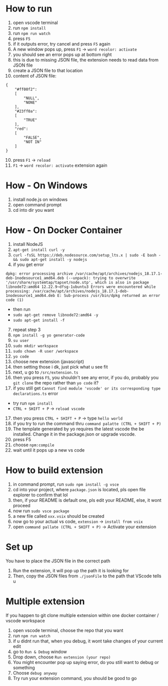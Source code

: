 # How to run
1. open vscode terminal
2. run `npm install`
3. run `npm run watch`
4. press `F5`
5. if it outputs error, try cancel and press `F5` again
6. A new window pops up, press `F1` -> `word recolor: activate`
7. you should see an error pops up at bottom right
8. this is due to missing JSON file, the extension needs to read data from JSON file
9. create a JSON file to that location
10. content of JSON file:
```
{
    "#ff00f2":
    [
        "NULL",
        "NONE"
    ],
    "#23ff0a":
    [
        "TRUE"
    ],
    "red":
    [
        "FALSE",
        "NOT IN"
    ]
}
```
10. press `F1` -> `reload`
11. `F1` -> `word recolor: activate` extension again

# How - On Windows
1. install node.js on windows
2. open command prompt
3. cd into dir you want

# How - On Docker Container
1. install NodeJS
2. ```apt-get install curl -y```
3. ```curl -fsSL https://deb.nodesource.com/setup_lts.x | sudo -E bash - && sudo apt-get install -y nodejs```
4. if you get error 
```
dpkg: error processing archive /var/cache/apt/archives/nodejs_18.17.1-deb-1nodesource1_amd64.deb (--unpack): trying to overwrite '/usr/share/systemtap/tapset/node.stp', which is also in package libnode72:amd64 12.22.9~dfsg-1ubuntu3 Errors were encountered while processing: /var/cache/apt/archives/nodejs_18.17.1-deb-1nodesource1_amd64.deb E: Sub-process /usr/bin/dpkg returned an error code (1)
```
- then run
- ```sudo apt-get remove libnode72:amd64 -y```
- ```sudo apt-get install -f```
7. repeat step 3
8. ```npm install -g yo generator-code```
9. ```su user```
10. ```sudo mkdir workspace```
11. ```sudo chown -R user /workspace```
12. ```yo code```
13. choose new extension (javascript)
14. then setting those i dk, just pick what u see fit
15. next, u go to `/src/extension.ts`
16. then you press `F5`, you shouldn't see any error, if you do, probably you `git clone` the repo rather than `yo code` it?
17. if you still get `Cannot find module 'vscode' or its corresponding type declarations.ts` error
- try run `npm install`
- `CTRL + SHIFT + P` -> `reload vscode`
17. then you press `CTRL + SHIFT + P` -> type `hello world`
18. if you try to run the command thru `command palatte (CTRL + SHIFT + P)`
19. The template generated by yo requires the latest vscode the be installed. Change it in the package.json or upgrade vscode.
17. press F5
18. choose `npm:compile`
19. wait until it pops up a new vs code

# How to build extension
1. in command prompt, run ```sudo npm install -g vsce```
2. cd into your project, where `package.json` is located, pls open file explorer to confirm that lol
3. then, if your README is default one, pls edit your README, else, it wont proceed
4. now run ```sudo vsce package```
5. a new file called `xxx.vsix` should be created
6. now go to your actual vs code, `extension` -> `install from vsix`
7. open `command pallate (CTRL + SHIFT + P)` -> Activate your extension

# Set up
You have to place the JSON file in the correct path
1. Run the extension, it will pop up the path it is looking for
2. Then, copy the JSON files from `./jsonFile` to the path that VScode tells u

# Multiple extension
If you happen to git clone multiple extension within one docker container / vscode workspace
1. open vscode terminal, choose the repo that you want
2. run `npm run watch`
3. if u didnt run that, when you debug, it wont take changes of your current edit
4. go to `Run & Debug` window
5. Drop down, choose `Run extension (your repo)`
6. You might encounter pop up saying error, do you still want to debug or something
7. Choose `debug anyway`
8. Try run your extension command, you should be good to go
